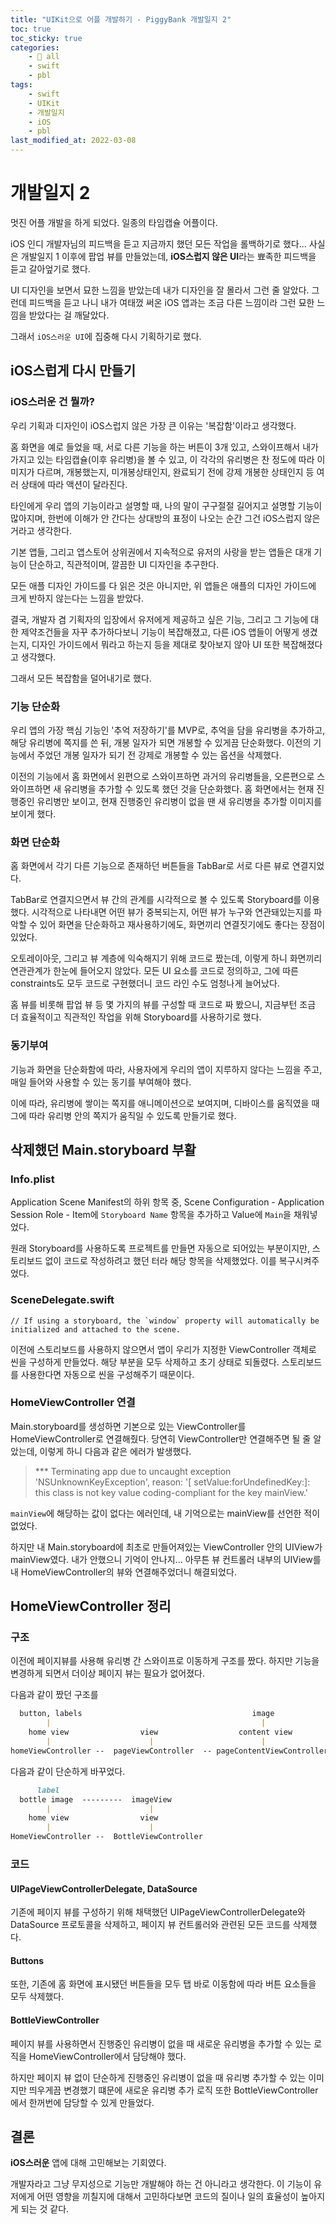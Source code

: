 ```yaml
---
title: "UIKit으로 어플 개발하기 - PiggyBank 개발일지 2"
toc: true
toc_sticky: true
categories:
    - 📂 all
    - swift
    - pbl
tags:
    - swift
    - UIKit
    - 개발일지
    - iOS
    - pbl
last_modified_at: 2022-03-08
---
```


# 개발일지 2

멋진 어플 개발을 하게 되었다. 일종의 타임캡슐 어플이다.

iOS 인디 개발자님의 피드백을 듣고 지금까지 했던 모든 작업을 롤백하기로 했다... 사실은 개발일지 1 이후에 팝업 뷰를 만들었는데, **iOS스럽지 않은 UI**라는 뾰족한 피드백을 듣고 갈아엎기로 했다.

UI 디자인을 보면서 묘한 느낌을 받았는데 내가 디자인을 잘 몰라서 그런 줄 알았다. 그런데 피드백을 듣고 나니 내가 여태껐 써온 iOS 앱과는 조금 다른 느낌이라 그런 묘한 느낌을 받았다는 걸 깨달았다.

그래서 `iOS스러운 UI`에 집중해 다시 기획하기로 했다.

## iOS스럽게 다시 만들기

### iOS스러운 건 뭘까?

우리 기획과 디자인이 iOS스럽지 않은 가장 큰 이유는 '복잡함'이라고 생각했다.

홈 화면을 예로 들었을 때, 서로 다른 기능을 하는 버튼이 3개 있고, 스와이프해서 내가 가지고 있는 타임캡슐(이후 유리병)을 볼 수 있고, 이 각각의 유리병은 찬 정도에 따라 이미지가 다르며, 개봉했는지, 미개봉상태인지, 완료되기 전에 강제 개봉한 상태인지 등 여러 상태에 따라 액션이 달라진다.

타인에게 우리 앱의 기능이라고 설명할 때, 나의 말이 구구절절 길어지고 설명할 기능이 많아지며, 한번에 이해가 안 간다는 상대방의 표정이 나오는 순간 그건 iOS스럽지 않은 거라고 생각한다.

기본 앱들, 그리고 앱스토어 상위권에서 지속적으로 유저의 사랑을 받는 앱들은 대개 기능이 단순하고, 직관적이며, 깔끔한 UI 디자인을 추구한다.

모든 애플 디자인 가이드를 다 읽은 것은 아니지만, 위 앱들은 애플의 디자인 가이드에 크게 반하지 않는다는 느낌을 받았다.

결국, 개발자 겸 기획자의 입장에서 유저에게 제공하고 싶은 기능, 그리고 그 기능에 대한 제약조건들을 자꾸 추가하다보니 기능이 복잡해졌고, 다른 iOS 앱들이 어떻게 생겼는지, 디자인 가이드에서 뭐라고 하는지 등을 제대로 찾아보지 않아 UI 또한 복잡해졌다고 생각했다.

그래서 모든 복잡함을 덜어내기로 했다.

### 기능 단순화

우리 앱의 가장 핵심 기능인 '추억 저장하기'를 MVP로, 추억을 담을 유리병을 추가하고, 해당 유리병에 쪽지를 쓴 뒤, 개봉 일자가 되면 개봉할 수 있게끔 단순화했다. 이전의 기능에서 주었던 개봉 일자가 되기 전 강제로 개봉할 수 있는 옵션을 삭제했다. 

이전의 기능에서 홈 화면에서 왼편으로 스와이프하면 과거의 유리병들을, 오른편으로 스와이프하면 새 유리병을 추가할 수 있도록 했던 것을 단순화했다. 홈 화면에서는 현재 진행중인 유리병만 보이고, 현재 진행중인 유리병이 없을 땐 새 유리병을 추가할 이미지를 보이게 했다. 

### 화면 단순화

홈 화면에서 각기 다른 기능으로 존재하던 버튼들을 TabBar로 서로 다른 뷰로 연결지었다.

TabBar로 연결지으면서 뷰 간의 관계를 시각적으로 볼 수 있도록 Storyboard를 이용했다. 시각적으로 나타내면 어떤 뷰가 중복되는지, 어떤 뷰가 누구와 연관돼있는지를 파악할 수 있어 화면을 단순화하고 재사용하기에도, 화면끼리 연결짓기에도 좋다는 장점이 있었다.

오토레이아웃, 그리고 뷰 계층에 익숙해지기 위해 코드로 짰는데, 이렇게 하니 화면끼리 연관관계가 한눈에 들어오지 않았다. 모든 UI 요소를 코드로 정의하고, 그에 따른 constraints도 모두 코드로 구현했더니 코드 라인 수도 엄청나게 늘어났다.

홈 뷰를 비롯해 팝업 뷰 등 몇 가지의 뷰를 구성할 때 코드로 짜 봤으니, 지금부턴 조금 더 효율적이고 직관적인 작업을 위해 Storyboard를 사용하기로 했다.

### 동기부여

기능과 화면을 단순화함에 따라, 사용자에게 우리의 앱이 지루하지 않다는 느낌을 주고, 매일 들어와 사용할 수 있는 동기를 부여해야 했다.

이에 따라, 유리병에 쌓이는 쪽지를 애니메이션으로 보여지며, 디바이스를 움직였을 때 그에 따라 유리병 안의 쪽지가 움직일 수 있도록 만들기로 했다.


## 삭제했던 Main.storyboard 부활

### Info.plist

Application Scene Manifest의 하위 항목 중, Scene Configuration - Application Session Role - Item에 `Storyboard Name` 항목을 추가하고 Value에 `Main`을 채워넣었다.

원래 Storyboard를 사용하도록 프로젝트를 만들면 자동으로 되어있는 부분이지만, 스토리보드 없이 코드로 작성하려고 했던 터라 해당 항목을 삭제했었다. 이를 복구시켜주었다. 

### SceneDelegate.swift

```
// If using a storyboard, the `window` property will automatically be initialized and attached to the scene.
```

이전에 스토리보드를 사용하지 않으면서 앱이 우리가 지정한 ViewController 객체로 씬을 구성하게 만들었다. 해당 부분을 모두 삭제하고 초기 상태로 되돌렸다. 스토리보드를 사용한다면 자동으로 씬을 구성해주기 때문이다.

### HomeViewController 연결

Main.storyboard를 생성하면 기본으로 있는 ViewController를 HomeViewController로 연결해줬다. 당연히 ViewController만 연결해주면 될 줄 알았는데, 이렇게 하니 다음과 같은 에러가 발생했다.

> *** Terminating app due to uncaught exception 'NSUnknownKeyException', reason: '[<HomeViewController> setValue:forUndefinedKey:]: this class is not key value coding-compliant for the key mainView.'

`mainView`에 해당하는 값이 없다는 에러인데, 내 기억으로는 mainView를 선언한 적이 없었다.

하지만 내 Main.storyboard에 최초로 만들어져있는 ViewController 안의 UIView가 mainView였다. 내가 안했으니 기억이 안나지... 아무튼 뷰 컨트롤러 내부의 UIView를 내 HomeViewController의 뷰와 연결해주었더니 해결되었다.

## HomeViewController 정리

### 구조

이전에 페이지뷰를 사용해 유리병 간 스와이프로 이동하게 구조를 짰다. 하지만 기능을 변경하게 되면서 더이상 페이지 뷰는 필요가 없어졌다.

다음과 같이 짰던 구조를

```markdown
  button, labels                                      image
        |                                               |
    home view                view                  content view
        |                      |                        |
homeViewController --  pageViewController  -- pageContentViewController
```

다음과 같이 단순하게 바꾸었다.

```markdown
      label
  bottle image  ---------  imageView
        |                      |
    home view                view
        |                      |
HomeViewController --  BottleViewController
```

### 코드

#### UIPageViewControllerDelegate, DataSource

기존에 페이지 뷰를 구성하기 위해 채택했던 UIPageViewControllerDelegate와 DataSource 프로토콜을 삭제하고, 페이지 뷰 컨트롤러와 관련된 모든 코드를 삭제했다.

#### Buttons

또한, 기존에 홈 화면에 표시됐던 버튼들을 모두 탭 바로 이동함에 따라 버튼 요소들을 모두 삭제했다.

#### BottleViewController

페이지 뷰를 사용하면서 진행중인 유리병이 없을 때 새로운 유리병을 추가할 수 있는 로직을 HomeViewController에서 담당해야 했다.

하지만 페이지 뷰 없이 단순하게 진행중인 유리병이 없을 때 유리병 추가할 수 있는 이미지만 띄우게끔 변경했기 떄문에 새로운 유리병 추가 로직 또한 BottleViewController에서 한꺼번에 담당할 수 있게 만들었다.


## 결론

**iOS스러운** 앱에 대해 고민해보는 기회였다.

개발자라고 그냥 무지성으로 기능만 개발해야 하는 건 아니라고 생각한다. 이 기능이 유저에게 어떤 영향을 끼칠지에 대해서 고민하다보면 코드의 질이나 일의 효율성이 높아지게 되는 것 같다.